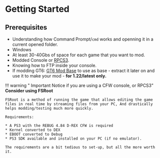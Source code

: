 # Getting Started

## Prerequisites

* Understanding how Command Prompt/`cmd` works and openning it in a current opened folder.
* Windows
* At least 30-40Gbs of space for each game that you want to mod.
* Modded Console or [RPCS3](https://rpcs3.net/).
* Knowing how to FTP inside your console.
* If modding GT6: [GT6 Mod Base](http://www.mediafire.com/folder/8d08of132m00y/GT6+Mod+Base) to use as base - extract it later on and use it to make your mod - **for 1.22/latest only.**

!!! warning " Important Notice if you are using a CFW console, or RPCS3"
    **Consider using FSRoot**

    FSRoot is a method of running the game that allows editing the game files in real time by streaming files from your PC, And drastically helps modding/testing much more quickly.

    Requirements:

    * A PS3 with the REBUG 4.84 D-REX CFW is required
    * Kernel converted to DEX
    * EBOOT converted to Debug 
    * PS3 SDK available and installed on your PC (if no emulator).

    The requirements are a bit tedious to set-up, but all the more worth it.